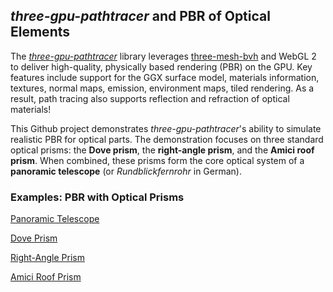 ## *three-gpu-pathtracer* and PBR of Optical Elements

The *[three-gpu-pathtracer](https://github.com/gkjohnson/three-gpu-pathtracer)* library
leverages [three-mesh-bvh](https://github.com/gkjohnson/three-mesh-bvh) and WebGL 2 to deliver high-quality, 
physically based rendering (PBR) on the GPU. Key features include support for the GGX surface model, materials information, textures, normal maps, emission, environment maps, tiled rendering. As a result, path tracing also supports reflection and refraction of optical materials!

This Github project demonstrates *three-gpu-pathtracer*'s ability to simulate realistic PBR for optical parts.
The demonstration focuses on three standard optical prisms: the **Dove prism**, the **right-angle prism**, and the **Amici roof prism**. When combined, these prisms form the core optical system of a **panoramic telescope** (or *Rundblickfernrohr* in German).

### Examples: PBR with Optical Prisms

[Panoramic Telescope](https://cyamahat.github.io/three-gpu-pathtracer-examples/examples/bundle/optical_prisms.html)

[Dove Prism](https://cyamahat.github.io/three-gpu-pathtracer-examples/examples/bundle/optical_prisms.html#Dove%20Prism)

[Right-Angle Prism](https://cyamahat.github.io/three-gpu-pathtracer-examples/examples/bundle/optical_prisms.html#Right-Angle%20Prism)

[Amici Roof Prism](https://cyamahat.github.io/three-gpu-pathtracer-examples/examples/bundle/optical_prisms.html#Amici%20Roof%20Prism)
